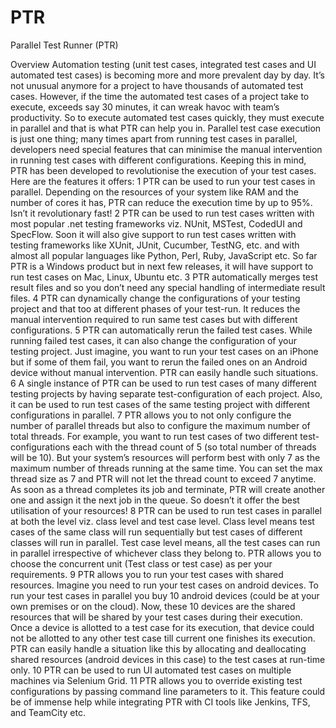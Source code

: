 # PTR
Parallel Test Runner (PTR)

Overview
Automation testing (unit test cases, integrated test cases and UI automated test cases) is becoming more and more prevalent day by day. It’s not unusual anymore for a project to have thousands of automated test cases. However, if the time the automated test cases of a project take to execute, exceeds say 30 minutes, it can wreak havoc with team’s productivity. So to execute automated test cases quickly, they must execute in parallel and that is what PTR can help you in.
Parallel test case execution is just one thing; many times apart from running test cases in parallel, developers need special features that can minimise the manual intervention in running test cases with different configurations. Keeping this in mind, PTR has been developed to revolutionise the execution of your test cases. Here are the features it offers:
1 PTR can be used to run your test cases in parallel. Depending on the resources of your system like RAM and the number of cores it has, PTR can reduce the execution time by up to 95%. Isn’t it revolutionary fast!
2 PTR can be used to run test cases written with most popular .net testing frameworks viz. NUnit, MSTest, CodedUI and SpecFlow. Soon it will also give support to run test cases written with testing frameworks like XUnit, JUnit, Cucumber, TestNG, etc. and with almost all popular languages like Python, Perl, Ruby, JavaScript etc. So far PTR is a Windows product but in next few releases, it will have support to run test cases on Mac, Linux, Ubuntu etc.
3 PTR automatically merges test result files and so you don’t need any special handling of intermediate result files.
4 PTR can dynamically change the configurations of your testing project and that too at different phases of your test-run. It reduces the manual intervention required to run same test cases but with different configurations.
5 PTR can automatically rerun the failed test cases. While running failed test cases, it can also change the configuration of your testing project. Just imagine, you want to run your test cases on an iPhone but if some of them fail, you want to rerun the failed ones on an Android device without manual intervention. PTR can easily handle such situations.
6 A single instance of PTR can be used to run test cases of many different testing projects by having separate test-configuration of each project. Also, it can be used to run test cases of the same testing project with different configurations in parallel.
7 PTR allows you to not only configure the number of parallel threads but also to configure the maximum number of total threads. For example, you want to run test cases of two different test-configurations each with the thread count of 5 (so total number of threads will be 10). But your system’s resources will perform best with only 7 as the maximum number of threads running at the same time. You can set the max thread size as 7 and PTR will not let the thread count to exceed 7 anytime. As soon as a thread completes its job and terminate, PTR will create another one and assign it the next job in the queue. So doesn’t it offer the best utilisation of your resources!
8 PTR can be used to run test cases in parallel at both the level viz. class level and test case level. Class level means test cases of the same class will run sequentially but test cases of different classes will run in parallel. Test case level means, all the test cases can run in parallel irrespective of whichever class they belong to. PTR allows you to choose the concurrent unit (Test class or test case) as per your requirements.
9 PTR allows you to run your test cases with shared resources. Imagine you need to run your test cases on android devices. To run your test cases in parallel you buy 10 android devices (could be at your own premises or on the cloud). Now, these 10 devices are the shared resources that will be shared by your test cases during their execution. Once a device is allotted to a test case for its execution, that device could not be allotted to any other test case till current one finishes its execution. PTR can easily handle a situation like this by allocating and deallocating shared resources (android devices in this case) to the test cases at run-time only.
10 PTR can be used to run UI automated test cases on multiple machines via Selenium Grid.
11 PTR allows you to override existing test configurations by passing command line parameters to it. This feature could be of immense help while integrating PTR with CI tools like Jenkins, TFS, and TeamCity etc.
